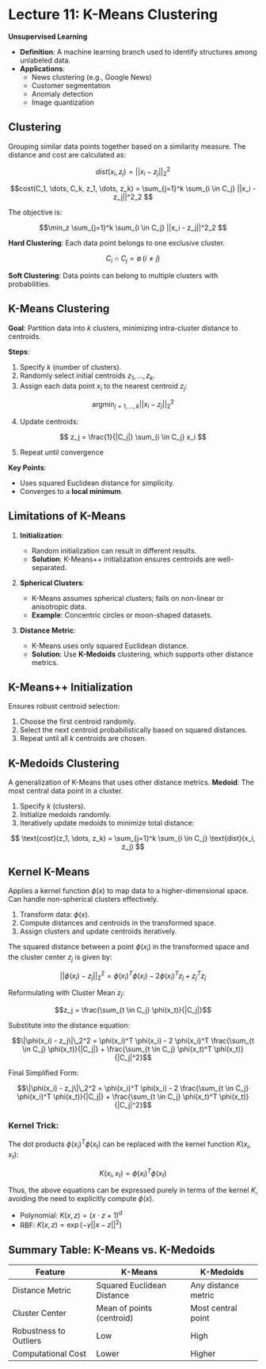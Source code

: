 # Lecture 11: K-Means Clustering

**Unsupervised Learning**
- **Definition**: A machine learning branch used to identify structures among unlabeled data.
- **Applications**: 
    - News clustering (e.g., Google News)
    - Customer segmentation
    - Anomaly detection
    - Image quantization

## Clustering
Grouping similar data points together based on a similarity measure. The distance and cost are calculated as:

$$dist(x_i, z_j) = ||x_i - z_j||^2_2$$

$$cost(C_1, \dots, C_k, z_1, \dots, z_k) = \sum_{j=1}^k \sum_{i \in C_j} ||x_i - z_j||^2_2 $$

The objective is: 

$$\min_z \sum_{j=1}^k \sum_{i \in C_j} ||x_i - z_j||^2_2 $$

**Hard Clustering**: Each data point belongs to one exclusive cluster.

$$ C_i \cap C_j = \emptyset \, (i \neq j) $$

**Soft Clustering**: Data points can belong to multiple clusters with probabilities.


## K-Means Clustering
**Goal**: Partition data into $k$ clusters, minimizing intra-cluster distance to centroids.

**Steps**:
1. Specify $k$ (number of clusters).
2. Randomly select initial centroids $z_1, \dots, z_k$.
3. Assign each data point $x_i$ to the nearest centroid $z_j$:

$$ \text{arg}\min_{j=1,\dots,k} ||x_i - z_j||^2_2 $$

4.  Update centroids:

$$ z_j = \frac{1}{|C_j|} \sum_{i \in C_j} x_i $$

5. Repeat until convergence 

**Key Points**:
- Uses squared Euclidean distance for simplicity.
- Converges to a **local minimum**.


## Limitations of K-Means
1. **Initialization**:
    - Random initialization can result in different results.
    - **Solution**: K-Means++ initialization ensures centroids are well-separated.

2. **Spherical Clusters**:
    - K-Means assumes spherical clusters; fails on non-linear or anisotropic data.
    - **Example**: Concentric circles or moon-shaped datasets.

3. **Distance Metric**:
    - K-Means uses only squared Euclidean distance.
    - **Solution**: Use **K-Medoids** clustering, which supports other distance metrics.


## K-Means++ Initialization
Ensures robust centroid selection:
1. Choose the first centroid randomly.
2. Select the next centroid probabilistically based on squared distances.
3. Repeat until all $k$ centroids are chosen.

## K-Medoids Clustering
A generalization of K-Means that uses other distance metrics.  **Medoid**: The most central data point in a cluster.

1. Specify $k$ (clusters).
2. Initialize medoids randomly.
3. Iteratively update medoids to minimize total distance:

$$ \text{cost}(z_1, \dots, z_k) = \sum_{j=1}^k \sum_{i \in C_j} \text{dist}(x_i, z_j) $$


## Kernel K-Means
Applies a kernel function $\phi(x)$ to map data to a higher-dimensional space. Can handle non-spherical clusters effectively.

1. Transform data: $\phi(x)$.
2. Compute distances and centroids in the transformed space.
3. Assign clusters and update centroids iteratively.


The squared distance between a point $\phi(x_i)$ in the transformed space and the cluster center $z_j$ is given by:

$$||\phi(x_i) - z_j||_2^2 = \phi(x_i)^T \phi(x_i) - 2 \phi(x_i)^T z_j + z_j^T z_j$$


Reformulating with Cluster Mean $z_j$:

$$z_j = \frac{\sum_{t \in C_j} \phi(x_t)}{|C_j|}$$

Substitute into the distance equation:

$$\|\phi(x_i) - z_j\|\_2^2 = \phi(x_i)^T \phi(x_i) - 2 \phi(x_i)^T \frac{\sum_{t \in C_j} \phi(x_t)}{|C_j|} + \frac{\sum_{t \in C_j} \phi(x_t)^T \phi(x_t)}{|C_j|^2}$$

Final Simplified Form:

$$\|\phi(x_i) - z_j\|\_2^2 = \phi(x_i)^T \phi(x_i) - 2 \frac{\sum_{t \in C_j} \phi(x_i)^T \phi(x_t)}{|C_j|} + \frac{\sum_{t \in C_j} \phi(x_t)^T \phi(x_t)}{|C_j|^2}$$

### Kernel Trick:
The dot products $\phi(x_i)^T \phi(x_t)$ can be replaced with the kernel function $K(x_i, x_t)$:

$$K(x_i, x_t) = \phi(x_i)^T \phi(x_t)$$

Thus, the above equations can be expressed purely in terms of the kernel $K$, avoiding the need to explicitly compute $\phi(x)$.

- Polynomial: $K(x, z) = (x \cdot z + 1)^d$
- RBF: $K(x, z) = \exp\left(-\gamma||x - z||^2\right)$


## Summary Table: K-Means vs. K-Medoids

| **Feature**              | **K-Means**                  | **K-Medoids**              |
|--------------------------|-----------------------------|---------------------------|
| Distance Metric          | Squared Euclidean Distance   | Any distance metric       |
| Cluster Center           | Mean of points (centroid)    | Most central point        |
| Robustness to Outliers   | Low                          | High                      |
| Computational Cost       | Lower                        | Higher                    |
